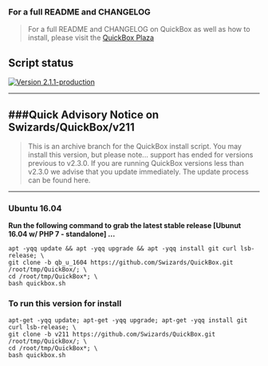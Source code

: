 

### For a full README and CHANGELOG
> For a full README and CHANGELOG on QuickBox as well as how to install, please visit the [QuickBox Plaza](https://plaza.quickbox.io/t/quickbox-readme-md/31)

## Script status

[![Version 2.1.1-production](https://img.shields.io/badge/version%202.1.1-archived-383732.svg?style=flat-square)](https://plaza.quickbox.io/t/quickbox-readme-md/31)

---

###Quick Advisory Notice on Swizards/QuickBox/v211
---
> This is an archive branch for the QuickBox install script. You may install this version, but please note... support has ended for versions previous to v2.3.0. If you are running QuickBox versions less than v2.3.0 we advise that you update immediately. The update process can be found here.


---
### Ubuntu 16.04

**Run the following command to grab the latest stable release [Ubunut 16.04 w/ PHP 7 - standalone] ...**
```
apt -yqq update && apt -yqq upgrade && apt -yqq install git curl lsb-release; \
git clone -b qb_u_1604 https://github.com/Swizards/QuickBox.git /root/tmp/QuickBox/; \
cd /root/tmp/QuickBox*; \
bash quickbox.sh

```

### To run this version for install

```
apt-get -yqq update; apt-get -yqq upgrade; apt-get -yqq install git curl lsb-release; \
git clone -b v211 https://github.com/Swizards/QuickBox.git /root/tmp/QuickBox/; \
cd /root/tmp/QuickBox*; \
bash quickbox.sh


```

